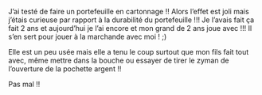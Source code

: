 J’ai testé de faire un portefeuille en cartonnage !! Alors l’effet est joli mais j’étais curieuse par rapport à la durabilité du portefeuille !!! Je l’avais fait ça fait 2 ans et aujourd’hui je l’ai encore et mon grand de 2 ans joue avec !!! Il s’en sert pour jouer à la marchande avec moi ! ;)



Elle est un peu usée mais elle a tenu le coup surtout que mon fils fait tout avec, même mettre dans la bouche ou essayer de tirer le zyman de l’ouverture de la pochette argent !!

Pas mal !!
